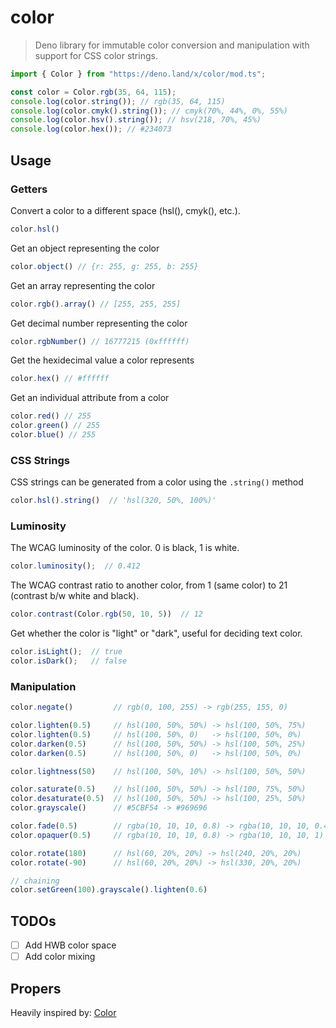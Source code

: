 # color

> Deno library for immutable color conversion and manipulation with support for CSS color strings.

```typescript
import { Color } from "https://deno.land/x/color/mod.ts";

const color = Color.rgb(35, 64, 115);
console.log(color.string()); // rgb(35, 64, 115)
console.log(color.cmyk().string()); // cmyk(70%, 44%, 0%, 55%)
console.log(color.hsv().string()); // hsv(218, 70%, 45%)
console.log(color.hex()); // #234073
```

## Usage

### Getters

Convert a color to a different space (hsl(), cmyk(), etc.).

```typescript
color.hsl()
```

Get an object representing the color

```typescript
color.object() // {r: 255, g: 255, b: 255}
```

Get an array representing the color

```typescript
color.rgb().array() // [255, 255, 255]
```

Get decimal number representing the color

```typescript
color.rgbNumber() // 16777215 (0xffffff)
```

Get the hexidecimal value a color represents

```typescript
color.hex() // #ffffff
```

Get an individual attribute from a color

```typescript
color.red() // 255
color.green() // 255
color.blue() // 255
```

### CSS Strings

CSS strings can be generated from a color using the `.string()` method

```typescript
color.hsl().string()  // 'hsl(320, 50%, 100%)'
```

### Luminosity
The WCAG luminosity of the color. 0 is black, 1 is white.

```typescript
color.luminosity();  // 0.412
```

The WCAG contrast ratio to another color, from 1 (same color) to 21 (contrast b/w white and black).

```typescript
color.contrast(Color.rgb(50, 10, 5))  // 12
```

Get whether the color is "light" or "dark", useful for deciding text color.

```typescript
color.isLight();  // true
color.isDark();   // false
```

### Manipulation

```typescript
color.negate()         // rgb(0, 100, 255) -> rgb(255, 155, 0)

color.lighten(0.5)     // hsl(100, 50%, 50%) -> hsl(100, 50%, 75%)
color.lighten(0.5)     // hsl(100, 50%, 0)   -> hsl(100, 50%, 0%)
color.darken(0.5)      // hsl(100, 50%, 50%) -> hsl(100, 50%, 25%)
color.darken(0.5)      // hsl(100, 50%, 0)   -> hsl(100, 50%, 0%)

color.lightness(50)    // hsl(100, 50%, 10%) -> hsl(100, 50%, 50%)

color.saturate(0.5)    // hsl(100, 50%, 50%) -> hsl(100, 75%, 50%)
color.desaturate(0.5)  // hsl(100, 50%, 50%) -> hsl(100, 25%, 50%)
color.grayscale()      // #5CBF54 -> #969696

color.fade(0.5)        // rgba(10, 10, 10, 0.8) -> rgba(10, 10, 10, 0.4)
color.opaquer(0.5)     // rgba(10, 10, 10, 0.8) -> rgba(10, 10, 10, 1)

color.rotate(180)      // hsl(60, 20%, 20%) -> hsl(240, 20%, 20%)
color.rotate(-90)      // hsl(60, 20%, 20%) -> hsl(330, 20%, 20%)

// chaining
color.setGreen(100).grayscale().lighten(0.6)
```

## TODOs

- [ ] Add HWB color space
- [ ] Add color mixing

## Propers

Heavily inspired by: [Color](https://github.com/Qix-/color)